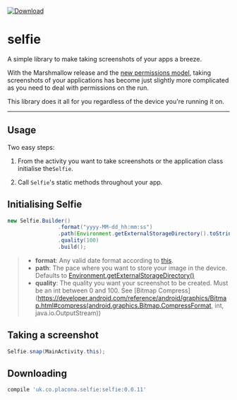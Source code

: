 [ ![Download](https://api.bintray.com/packages/mplacona/Selfie/selfie/images/download.svg) ](https://bintray.com/mplacona/Selfie/selfie/_latestVersion)

selfie
===================
A simple library to make taking screenshots of your apps a breeze.

With the Marshmallow release and the [new permissions model](https://developer.android.com/training/permissions/requesting.html), taking screenshots of your applications has become just slightly more complicated as you need to deal with permissions on the run.

This library does it all for you regardless of the device you're running it on.

----------

Usage
-------------
Two easy steps:

1. From the activity you want to take screenshots or the application class initialise the`Selfie`.

2. Call `Selfie`'s static methods throughout your app.

Initialising Selfie
---------------
```java
new Selfie.Builder()
                .format("yyyy-MM-dd_hh:mm:ss")
                .path(Environment.getExternalStorageDirectory().toString())
                .quality(100)
                .build();
```
> - **format**: Any valid date format according to [this](https://developer.android.com/reference/java/text/SimpleDateFormat.html).
> - **path**: The pace where you want to store your image in the device. Defaults to [Environment.getExternalStorageDirectory()](https://developer.android.com/reference/android/os/Environment.html#getExternalStorageDirectory())
> - **quality**: The quality you want your screenshot to be created. Must be an int between 0 and 100. See [Bitmap Compress](https://developer.android.com/reference/android/graphics/Bitmap.html#compress(android.graphics.Bitmap.CompressFormat, int, java.io.OutputStream))

Taking a screenshot
--------------
```java
Selfie.snap(MainActivity.this);
```

Downloading
-----------
```groovy
compile 'uk.co.placona.selfie:selfie:0.0.11'
```
